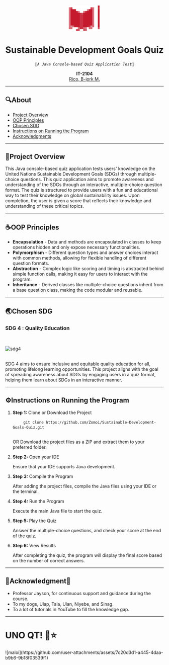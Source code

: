 <p align="center" dir="auto">
  <img src="https://github.com/Zomoi/Final-Proj-in-OOP/blob/33f0d5ec3c96293fab262293d4aae986d9cb0cb1/output-onlinepngtools.png" width="100">
</p>

<h1 align="center" tabindex="-1" class="heading element" dir="auto">Sustainable Development Goals Quiz</h1>
<p align="center" dir="auto">
  <em>
    <code>📓A Java Console-based Quiz Application Test📓</code>
  </em>
</p>
<p align="center" dir="auto">
  <b>IT-2104</b>
  <br>
  <a href="https://github.com/Zomoi">
    Rico, B-jork M.
  </a>
</p>
<hr></hr>

<h2>🔍About</h2>
<ul dir="auto">
  <li><a href="#-project-overview">Project Overview</a></li>
  <li><a href="#-OOP-principles">OOP Principles</a></li>
  <li><a href="#-SDG">Chosen SDG</a></li>
  <li><a href="#-instructions">Instructions on Running the Program</a></li>
  <li><a href="#-acknowledgment">Acknowledgments</a></li>
</ul>
<hr></hr>

<div class="markdown-heading" dir="auto">
  <h2 tabindex="-1" class="heading-element" dir="auto">📖Project Overview</h2>
</div>
<p dir="auto">
  This Java console-based quiz application tests users' knowledge on the United Nations Sustainable Development Goals (SDGs) through multiple-choice questions. This quiz application aims to promote awareness and understanding of the SDGs through an interactive, multiple-choice question format. The quiz is structured to provide users with a fun and educational way to test their knowledge on global sustainability issues. Upon completion, the user is given a score that reflects their knowledge and understanding of these critical topics.
</p>
<hr></hr>

<div class="markdown-heading" dir="auto">
  <h2 tabindex="-1" class="heading-element" dir="auto">☕OOP Principles</h2>
</div>
<ul dir="auto">
  <li><b>Encapsulation</b> - Data and methods are encapsulated in classes to keep operations hidden and only expose necessary functionalities.</li>
  <li><b>Polymorphism</b> - Different question types and answer choices interact with common methods, allowing for flexible handling of different question formats.</li>
  <li><b>Abstraction</b> - Complex logic like scoring and timing is abstracted behind simple function calls, making it easy for users to interact with the program.</li>
  <li><b>Inheritance</b> - Derived classes like multiple-choice questions inherit from a base question class, making the code modular and reusable.</li>
</ul>
<hr></hr>

<div class="markdown-heading" dir="auto">
  <h2 tabindex="-1" class="heading-element" dir="auto">🌏Chosen SDG</h2>
</div>
<p dir="auto">
  <h3>SDG 4 : Quality Education</h3>
  <br>
  
![sdg4](https://github.com/user-attachments/assets/a7e32e0f-c9e2-442e-9fd6-e4781cc4ee5d)
 
  <br>
  SDG 4 aims to ensure inclusive and equitable quality education for all, promoting lifelong learning opportunities. This project aligns with the goal of spreading awareness about SDGs by engaging users in a quiz format, helping them learn about SDGs in an interactive manner.
</p>
<hr></hr>

<div class="markdown-heading" dir="auto">
  <h2 tabindex="-1" class="heading-element" dir="auto">⚙️Instructions on Running the Program</h2>
</div>
<ol dir="auto">
  <li><b>Step 1:</b> Clone or Download the Project</li>
  <pre>
    <code>git clone https://github.com/Zomoi/Sustainable-Development-Goals-Quiz.git</code>
  </pre>
  <p>OR Download the project files as a ZIP and extract them to your preferred folder.</p>
  
  <li><b>Step 2:</b> Open your IDE</li>
  <p>Ensure that your IDE supports Java development.</p>
  
  <li><b>Step 3:</b> Compile the Program</li>
  <p>After adding the project files, compile the Java files using your IDE or the terminal.</p>
  
  <li><b>Step 4:</b> Run the Program</li>
  <p>Execute the main Java file to start the quiz.</p>
  
  <li><b>Step 5:</b> Play the Quiz</li>
  <p>Answer the multiple-choice questions, and check your score at the end of the quiz.</p>
  
  <li><b>Step 6:</b> View Results</li>
  <p>After completing the quiz, the program will display the final score based on the number of correct answers.</p>
</ol>
<hr></hr>

<div class="markdown-heading" dir="auto">
  <h2 tabindex="-1" class="heading-element" dir="auto">💮Acknowledgment💮</h2>
</div>
<ul>
  <li>Professor Jayson, for continuous support and guidance during the course.</li>
  <li>To my dogs, Ulap, Tala, Ulan, Niyebe, and Sinag.</li>
  <li>To a lot of tutorials in YouTube to fill the knowledge gap.</li>
</ul>
<hr></hr>
<h1>UNO QT! 🚀⭐</h1>
![maloi](https://github.com/user-attachments/assets/7c20d3d1-a445-4daa-b9b6-9b18f03539f1)

